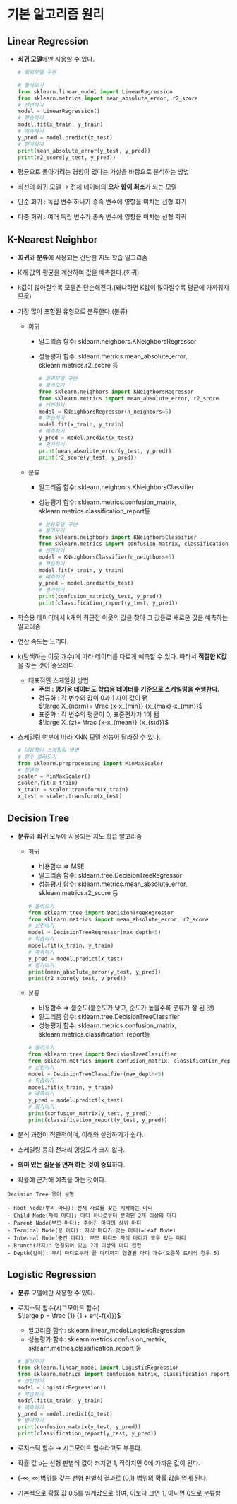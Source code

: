 # 기본 알고리즘 원리

## Linear Regression
- **회귀 모델**에만 사용할 수 있다.
    
    ```python
    # 회귀모델 구현
    
    # 불러오기
    from sklearn.linear_model import LinearRegression
    from sklearn.metrics import mean_absolute_error, r2_score
    # 선언하기
    model = LinearRegression()
    # 학습하기
    model.fit(x_train, y_train)
    # 예측하기
    y_pred = model.predict(x_test)
    # 평가하기
    print(mean_absolute_error(y_test, y_pred))
    print(r2_score(y_test, y_pred))
    ```
    
- 평균으로 돌아가려는 경향이 있다는 가설을 바탕으로 분석하는 방법
- 최선의 회귀 모델 → 전체 데이터의 **오차 합이 최소**가 되는 모델
- 단순 회귀 : 독립 변수 하나가 종속 변수에 영향을 미치는 선형 회귀
- 다중 회귀 : 여러 독립 변수가 종속 변수에 영향을 미치는 선형 회귀
## K-Nearest Neighbor
- **회귀**와 **분류**에 사용되는 간단한 지도 학습 알고리즘
- K개 값의 평균을 계산하여 값을 예측한다.(회귀)  
- k값이 많아질수록 모델은 단순해진다.(왜냐하면 K값이 많아질수록 평균에 가까워지므로)  
- 가장 많이 포함된 유형으로 분류한다.(분류)  

    - 회귀
        - 알고리즘 함수: sklearn.neighbors.KNeighborsRegressor
        - 성능평가 함수: sklearn.metrics.mean_absolute_error, sklearn.metrics.r2_score 등
            
            ```python
            # 회귀모델 구현
            # 불러오기
            from sklearn.neighbors import KNeighborsRegressor
            from sklearn.metrics import mean_absolute_error, r2_score
            # 선언하기
            model = KNeighborsRegressor(n_neighbors=5)
            # 학습하기
            model.fit(x_train, y_train)
            # 예측하기
            y_pred = model.predict(x_test)
            # 평가하기
            print(mean_absolute_error(y_test, y_pred))
            print(r2_score(y_test, y_pred))
            ```
            
    - 분류
        - 알고리즘 함수: sklearn.neighbors.KNeighborsClassifier
        - 성능평가 함수: sklearn.metrics.confusion_matrix, sklearn.metrics.classification_report등
            
            ```python
            # 분류모델 구현
            # 불러오기
            from sklearn.neighbors import KNeighborsClassifier
            from sklearn.metrics import confusion_matrix, classification_report
            # 선언하기
            model = KNeighborsClassifier(n_neighbors=5)
            # 학습하기
            model.fit(x_train, y_train)
            # 예측하기
            y_pred = model.predict(x_test)
            # 평가하기
            print(confusion_matrix(y_test, y_pred))
            print(classification_report(y_test, y_pred))
            ```
            
- 학습용 데이터에서 k개의 최근접 이웃의 값을 찾아 그 값들로 새로운 값을 예측하는 알고리즘
- 연산 속도는 느리다.
- k(탐색하는 이웃 개수)에 따라 데이터를 다르게 예측할 수 있다. 따라서 **적절한 K값**을 찾는 것이 중요하다.  
    - 대표적인 스케일링 방법  
        - **주의 : 평가용 데이터도 학습용 데이터를 기준으로 스케일링을 수행한다.**  
        - 정규화 : 각 변수의 값이 0과 1 사이 값이 됌  
            $\large X_{norm}= \frac {x-x_{min}} {x_{max}-x_{min}}$  
        - 표준화 : 각 변수의 평균이 0, 표준편차가 1이 됌  
            $\large X_{z}= \frac {x-x_{mean}} {x_{std}}$  
- 스케일링 여부에 따라 KNN 모델 성능이 달라질 수 있다.
    
    ```python
    # 대표적인 스케일링 방법
    # 함수 불러오기
    from sklearn.preprocessing import MinMaxScaler
    # 정규화
    scaler = MinMaxScaler()
    scaler.fit(x_train)
    x_train = scaler.transform(x_train)
    x_test = scaler.transform(x_test)
    ```
    
## Decision Tree
- **분류**와 **회귀** 모두에 사용되는 지도 학습 알고리즘
    - 회귀
        - 비용함수 ⇒ MSE  
        - 알고리즘 함수: sklearn.tree.DecisionTreeRegressor
        - 성능평가 함수: sklearn.metrics.mean_absolute_error, sklearn.metrics.r2_score 등
        
        ```python
        # 불러오기
        from sklearn.tree import DecisionTreeRegressor
        from sklearn.metrics import mean_absolute_error, r2_score
        # 선언하기
        model = DecisionTreeRegressor(max_depth=5)
        # 학습하기
        model.fit(x_train, y_train)
        # 예측하기
        y_pred = model.predict(x_test)
        # 평가하기
        print(mean_absolute_error(y_test, y_pred))
        print(r2_score(y_test, y_pred))
        ```
        
    - 분류
        - 비용함수 ⇒ 불순도(불순도가 낮고, 순도가 높을수록 분류가 잘 된 것)   
        - 알고리즘 함수: sklearn.tree.DecisionTreeClassifier
        - 성능평가 함수: sklearn.metrics.confusion_matrix, sklearn.metrics.classification_report등
        
        ```python
        # 불러오기
        from sklearn.tree import DecisionTreeClassifier
        from sklearn.metrics import confusion_matrix, classification_report
        # 선언하기
        model = DecisionTreeClassifier(max_depth=5)
        # 학습하기
        model.fit(x_train, y_train)
        # 예측하기
        y_pred = model.predict(x_test)
        # 평가하기
        print(confusion_matrix(y_test, y_pred))
        print(classification_report(y_test, y_pred))
        ```
        
- 분석 과정이 직관적이며, 이해와 설명하기가 쉽다.
- 스케일링 등의 전처리 영향도가 크지 않다.
- **의미 있는 질문을 먼저 하는 것이 중요**하다.
- 확률에 근거해 예측을 하는 것이다.

```
Decision Tree 용어 설명

- Root Node(뿌리 마디): 전체 자료를 갖는 시작하는 마디
- Child Node(자식 마디): 마디 하나로부터 분리된 2개 이상의 마디
- Parent Node(부모 마디): 주어진 마디의 상위 마디
- Terminal Node(끝 마디): 자식 마디가 없는 마디(=Leaf Node)
- Internal Node(중간 마디): 부모 마디와 자식 마디가 모두 있는 마디
- Branch(가지): 연결되어 있는 2개 이상의 마디 집합
- Depth(깊이): 뿌리 마디로부터 끝 마디까지 연결된 마디 개수(오른쪽 트리의 경우 5)
```

## Logistic Regression
- **분류** 모델에만 사용할 수 있다.
- 로지스틱 함수(시그모이드 함수)  
$\large p = \frac {1} {1 + e^{-f(x)}}$  
    - 알고리즘 함수: sklearn.linear_model.LogisticRegression
    - 성능평가 함수: sklearn.metrics.confusion_matrix, sklearn.metrics.classification_report 등
    
    ```python
    # 불러오기
    from sklearn.linear_model import LogisticRegression
    from sklearn.metrics import confusion_matrix, classification_report
    # 선언하기
    model = LogisticRegression()
    # 학습하기
    model.fit(x_train, y_train)
    # 예측하기
    y_pred = model.predict(x_test)
    # 평가하기
    print(confusion_matrix(y_test, y_pred))
    print(classification_report(y_test, y_pred))
    ```
    
- 로지스틱 함수 → 시그모이드 함수라고도 부른다.
- 확률 값 p는 선형 판별식 값이 커지면 1, 작아지면 0에 가까운 값이 된다.
- (-∞, ∞)범위를 갖는 선형 판별식 결과로 (0,1) 범위의 확률 값을 얻게 된다.
- 기본적으로 확률 값 0.5를 임계값으로 하여, 이보다 크면 1, 아니면 0으로 분류함  